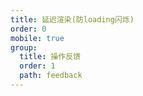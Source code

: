 ```yaml
---
title: 延迟渲染(防loading闪烁)
order: 0
mobile: true
group:
  title: 操作反馈
  order: 1
  path: feedback
---
```


<code src="../demo/WaitLoading.jsx"></code>
<API src="../src/WaitLoading.tsx"></API>
